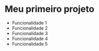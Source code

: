 # Meu primeiro projeto

* Funcionalidade 1
* Funcionalidade 2
* Funcionalidade 3
* Funcionalidade 4
* Funcionalidade 5